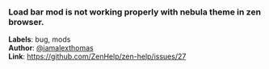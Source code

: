 ### Load bar mod is not working properly with nebula theme in zen browser.

**Labels**: bug, mods\
**Author**: [@iamalexthomas](https://github.com/iamalexthomas)\
**Link**: https://github.com/ZenHelp/zen-help/issues/27